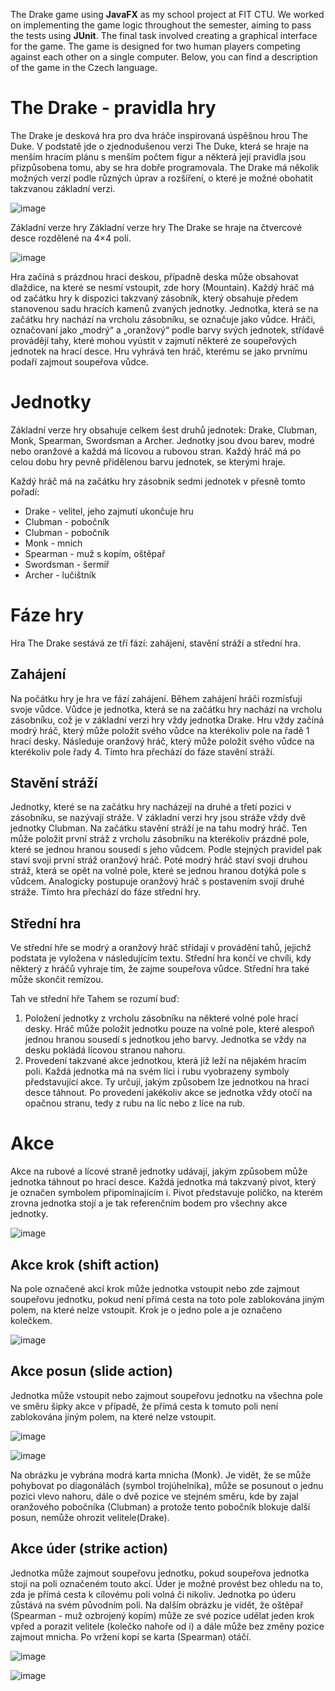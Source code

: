 The Drake game using **JavaFX** as my school project at FIT CTU. We worked on implementing the game logic throughout the semester, aiming to pass the tests using **JUnit**. The final task involved creating a graphical interface for the game. The game is designed for two human players competing against each other on a single computer. Below, you can find a description of the game in the Czech language.

# The Drake - pravidla hry
The Drake je desková hra pro dva hráče inspirovaná úspěšnou hrou The Duke. V podstatě jde o zjednodušenou verzi The Duke, která se hraje na menším hracím plánu s menším počtem figur a některá její pravidla jsou přizpůsobena tomu, aby se hra dobře programovala. The Drake má několik možných verzí podle různých úprav a rozšíření, o které je možné obohatit takzvanou základní verzi.

![image](https://github.com/zhadavla/JavaGame/assets/113200176/b92fa418-ca98-48be-a897-2bdfec6caafd)

Základní verze hry
Základní verze hry The Drake se hraje na čtvercové desce rozdělené na 4×4 polí.

![image](https://github.com/zhadavla/JavaGame/assets/113200176/92fdb2b7-2663-4360-9f92-b5f97d37d808)

Hra začíná s prázdnou hrací deskou, případně deska může obsahovat dlaždice, na které se nesmí vstoupit, zde hory (Mountain). Každý hráč má od začátku hry k dispozici takzvaný zásobník, který obsahuje předem stanovenou sadu hracích kamenů zvaných jednotky. Jednotka, která se na začátku hry nachází na vrcholu zásobníku, se označuje jako vůdce. Hráči, označovaní jako „modrý“ a „oranžový“ podle barvy svých jednotek, střídavě provádějí tahy, které mohou vyústit v zajmutí některé ze soupeřových jednotek na hrací desce. Hru vyhrává ten hráč, kterému se jako prvnímu podaří zajmout soupeřova vůdce.

# Jednotky
Základní verze hry obsahuje celkem šest druhů jednotek: Drake, Clubman, Monk, Spearman, Swordsman a Archer. Jednotky jsou dvou barev, modré nebo oranžové a každá má lícovou a rubovou stran. Každý hráč má po celou dobu hry pevně přidělenou barvu jednotek, se kterými hraje.

Každý hráč má na začátku hry zásobník sedmi jednotek v přesně tomto pořadí:

- Drake - velitel, jeho zajmutí ukončuje hru
- Clubman - pobočník 
- Clubman - pobočník
- Monk - mnich
- Spearman - muž s kopím, oštěpař
- Swordsman - šermíř
- Archer - lučištník

# Fáze hry
Hra The Drake sestává ze tří fází: zahájení, stavění stráží a střední hra.

## Zahájení
Na počátku hry je hra ve fází zahájení. Během zahájení hráči rozmísťují svoje vůdce. Vůdce je jednotka, která se na začátku hry nachází na vrcholu zásobníku, což je v základní verzi hry vždy jednotka Drake. Hru vždy začíná modrý hráč, který může položit svého vůdce na kterékoliv pole na řadě 1 hrací desky. Následuje oranžový hráč, který může položit svého vůdce na kterékoliv pole řady 4. Tímto hra přechází do fáze stavění stráží.

## Stavění stráží
Jednotky, které se na začátku hry nacházejí na druhé a třetí pozici v zásobníku, se nazývají stráže. V základní verzi hry jsou stráže vždy dvě jednotky Clubman. Na začátku stavění stráží je na tahu modrý hráč. Ten může položit první stráž z vrcholu zásobníku na kterékoliv prázdné pole, které se jednou hranou sousedí s jeho vůdcem. Podle stejných pravidel pak staví svoji první stráž oranžový hráč. Poté modrý hráč staví svoji druhou stráž, která se opět na volné pole, které se jednou hranou dotýká pole s vůdcem. Analogicky postupuje oranžový hráč s postavením svojí druhé stráže. Tímto hra přechází do fáze střední hry.

## Střední hra
Ve střední hře se modrý a oranžový hráč střídají v provádění tahů, jejichž podstata je vyložena v následujícím textu. Střední hra končí ve chvíli, kdy některý z hráčů vyhraje tím, že zajme soupeřova vůdce. Střední hra také může skončit remízou.

Tah ve střední hře
Tahem se rozumí buď:

1. Položení jednotky z vrcholu zásobníku na některé volné pole hrací desky. Hráč může položit jednotku pouze na volné pole, které alespoň jednou hranou sousedí s jednotkou jeho barvy. Jednotka se vždy na desku pokládá lícovou stranou nahoru.
2. Provedení takzvané akce jednotkou, která již leží na nějakém hracím poli. Každá jednotka má na svém líci i rubu vyobrazeny symboly představující akce. Ty určují, jakým způsobem lze jednotkou na hrací desce táhnout. Po provedení jakékoliv akce se jednotka vždy otočí na opačnou stranu, tedy z rubu na líc nebo z líce na rub.

# Akce
Akce na rubové a lícové straně jednotky udávají, jakým způsobem může jednotka táhnout po hrací desce. Každá jednotka má takzvaný pivot, který je označen symbolem připomínajícím i. Pivot představuje políčko, na kterém zrovna jednotka stojí a je tak referenčním bodem pro všechny akce jednotky.

![image](https://github.com/zhadavla/JavaGame/assets/113200176/8062ee06-722b-48cd-8f59-4454caa4adf6)

## Akce krok (shift action) 

Na pole označené akcí krok může jednotka vstoupit nebo zde zajmout soupeřovu jednotku, pokud není přímá cesta na toto pole zablokována jiným polem, na které nelze vstoupit. Krok je o jedno pole a je označeno kolečkem.

![image](https://github.com/zhadavla/JavaGame/assets/113200176/56066330-794e-4c08-8251-e2ee2a8b2041)

## Akce posun (slide action)  
Jednotka může vstoupit nebo zajmout soupeřovu jednotku na všechna pole ve směru šipky akce v případě, že přímá cesta k tomuto poli není zablokována jiným polem, na které nelze vstoupit.

![image](https://github.com/zhadavla/JavaGame/assets/113200176/ba3b8e24-0dff-4360-90a0-9b4e0269f0c3)

![image](https://github.com/zhadavla/JavaGame/assets/113200176/cba3f2d6-27a1-47b8-86c5-95487370f250)

Na obrázku je vybrána modrá karta mnicha (Monk). Je vidět, že se může pohybovat po diagonálách (symbol trojúhelníka), může se posunout o jednu pozici vlevo nahoru, dále o dvě pozice ve stejném směru, kde by zajal oranžového pobočníka (Clubman) a protože tento pobočník blokuje další posun, nemůže ohrozit velitele(Drake).

## Akce úder (strike action)  
Jednotka může zajmout soupeřovu jednotku, pokud soupeřova jednotka stojí na poli označeném touto akcí. Úder je možné provést bez ohledu na to, zda je přímá cesta k cílovému poli volná či nikoliv. Jednotka po úderu zůstává na svém původním poli. Na dalším obrázku je vidět, že oštěpař (Spearman - muž ozbrojený kopím) může ze své pozice udělat jeden krok vpřed a porazit velitele (kolečko nahoře od i) a dále může bez změny pozice zajmout mnicha. Po vržení kopí se karta (Spearman) otáčí.

![image](https://github.com/zhadavla/JavaGame/assets/113200176/77010096-6e56-46cb-b4cb-2dabef2e9e09)

![image](https://github.com/zhadavla/JavaGame/assets/113200176/cc075191-550c-4846-a7de-e8d164a15b72)





